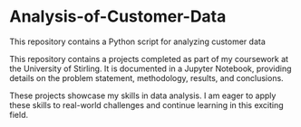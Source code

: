 # Analysis-of-Customer-Data
This repository contains a Python script for analyzing customer data

This repository contains a projects completed as part of my coursework at the University of Stirling. It is documented in a Jupyter Notebook, providing details on the problem statement, methodology, results, and conclusions.

These projects showcase my skills in data analysis. I am eager to apply these skills to real-world challenges and continue learning in this exciting field.
